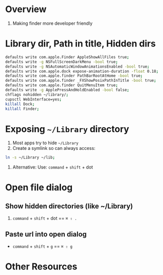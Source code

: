 # Overview

1. Making finder more developer friendly

# Library dir, Path in title, Hidden dirs

```sh
defaults write com.apple.Finder AppleShowAllFiles true;
defaults write -g NSFullScreenDarkMenu -bool true;
defaults write -g NSAutomaticWindowAnimationsEnabled -bool true;
defaults write com.apple.dock expose-animation-duration -float 0.18;
defaults write com.apple.finder PathBarRootAtHome -bool true;
defaults write com.apple.finder _FXShowPosixPathInTitle -bool true;
defaults write com.apple.finder QuitMenuItem true;
defaults write -g ApplePressAndHoldEnabled -bool false;
chflags nohidden ~/library/;
cupsctl WebInterface=yes;
killall Dock;
killall Finder;
```

# Exposing `~/Library` directory

1. Most apps try to hide `~/Library`
1. Create a symlink so can always access:

```sh
ln -s ~/Library ~/lib;
```

1. Alternative: Use: `command` + `shift` + dot

# Open file dialog

## Show hidden directories (like ~/Library)

1. `command` + `shift` + dot == `⌘ ⇧ .`

## Paste url into open dialog

- `command` + `shift` + `g` == `⌘ ⇧ g`

# Other Resources
